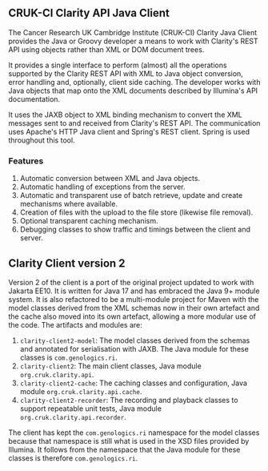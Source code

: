 ## CRUK-CI Clarity API Java Client

The Cancer Research UK Cambridge Institute (CRUK-CI) Clarity Java Client
provides the Java or Groovy developer a means to work with Clarity's REST
API using objects rather than XML or DOM document trees.

It provides a single interface to perform (almost) all the operations
supported by the Clarity REST API with XML to Java object conversion,
error handling and, optionally, client side caching. The developer works
with Java objects that map onto the XML documents described by Illumina's
API documentation.

It uses the JAXB object to XML binding mechanism to convert the XML
messages sent to and received from Clarity's REST API. The communication
uses Apache's HTTP Java client and Spring's REST client. Spring is used
throughout this tool.

### Features

1. Automatic conversion between XML and Java objects.
2. Automatic handling of exceptions from the server.
3. Automatic and transparent use of batch retrieve, update and create mechanisms where available.
4. Creation of files with the upload to the file store (likewise file removal).
5. Optional transparent caching mechanism.
6. Debugging classes to show traffic and timings between the client and server.

## Clarity Client version 2

Version 2 of the client is a port of the original project updated to work
with Jakarta EE10. It is written for Java 17 and has embraced the Java 9+
module system. It is also refactored to be a multi-module project for Maven
with the model classes derived from the XML schemas now in their own artefact
and the cache also moved into its own artefact, allowing a more modular
use of the code. The artifacts and modules are:

1. `clarity-client2-model`: The model classes derived from the schemas and
annotated for serialisation with JAXB. The Java module for these classes is
`com.genologics.ri`.
2. `clarity-client2`: The main client classes, Java module `org.cruk.clarity.api`.
3. `clarity-client2-cache`: The caching classes and configuration,
Java module `org.cruk.clarity.api.cache`.
4. `clarity-client2-recorder`: The recording and playback classes to support
repeatable unit tests, Java module `org.cruk.clarity.api.recorder`.

The client has kept the `com.genologics.ri` namespace for the model classes because
that namespace is still what is used in the XSD files provided by Illumina. It follows
from the namespace that the Java module for these classes is therefore
`com.genologics.ri`.
